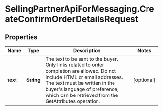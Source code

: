 # SellingPartnerApiForMessaging.CreateConfirmOrderDetailsRequest

## Properties
Name | Type | Description | Notes
------------ | ------------- | ------------- | -------------
**text** | **String** | The text to be sent to the buyer. Only links related to order completion are allowed. Do not include HTML or email addresses. The text must be written in the buyer's language of preference, which can be retrieved from the GetAttributes operation. | [optional] 


